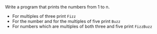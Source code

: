 Write a program that prints the numbers from 1 to n.

- For multiples of three print `Fizz`
- For the number and for the multiples of five print `Buzz`
- For numbers which are multiples of both three and five print `FizzBuzz`
